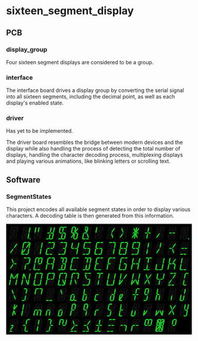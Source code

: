# sixteen_segment_display

## PCB

### display_group

Four sixteen segment displays are considered to be a group.

### interface

The interface board drives a display group by converting the serial signal into all sixteen segments, including the decimal point, as well as each display's enabled state.

### driver

Has yet to be implemented.

The driver board resembles the bridge between modern devices and the display while also handling the process of detecting the total number of displays, handling the character decoding process, multiplexing displays and playing various animations, like blinking letters or scrolling text.

## Software

### SegmentStates

This project encodes all available segment states in order to display various characters. A decoding table is then generated from this information.

![states](./readme_images/state_image.jpg)